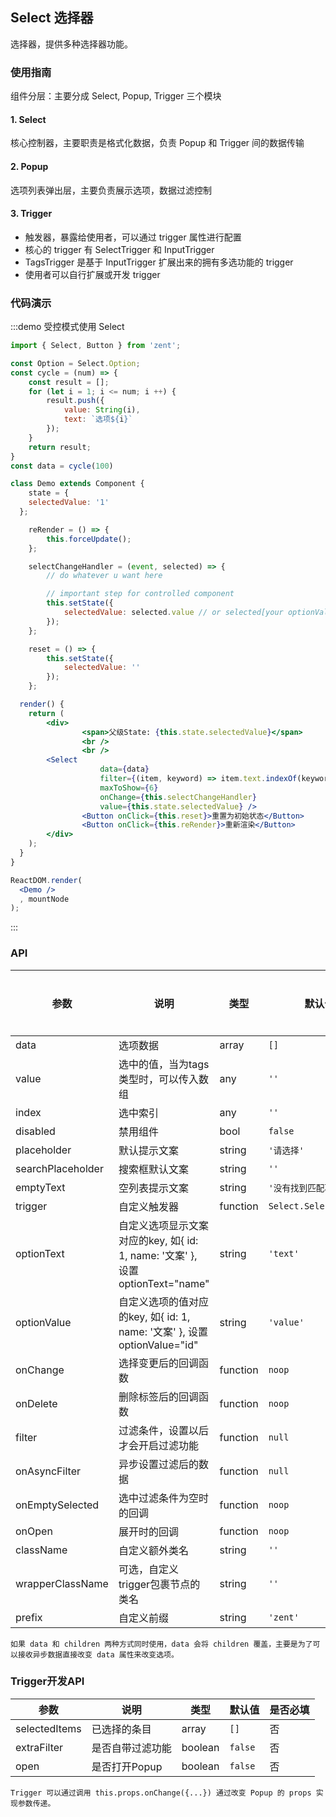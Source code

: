 ## Select 选择器

选择器，提供多种选择器功能。

### 使用指南

组件分层：主要分成 Select, Popup, Trigger 三个模块

#### 1. Select

核心控制器，主要职责是格式化数据，负责 Popup 和 Trigger 间的数据传输

#### 2. Popup

选项列表弹出层，主要负责展示选项，数据过滤控制

#### 3. Trigger

  - 触发器，暴露给使用者，可以通过 trigger 属性进行配置
  - 核心的 trigger 有 SelectTrigger 和 InputTrigger
  - TagsTrigger 是基于 InputTrigger 扩展出来的拥有多选功能的 trigger
  - 使用者可以自行扩展或开发 trigger

### 代码演示

<!-- :::demo 基础用法
```jsx
import { Select } from 'zent';

const Option = Select.Option;

ReactDOM.render(
  <Select>
    <Option value="1">选项一</Option>
    <Option value="2">选项二</Option>
    <Option value="3">选项三</Option>
  </Select>
  , mountNode
);
```
:::

:::demo 受控模式使用 Select
```jsx
import { Select, Button } from 'zent';

const Option = Select.Option;
const data = [
	{ value: '1', text: '选项一' },
	{ value: '2', text: '选项二' },
	{ value: '3', text: '选项三' },
];

class Demo extends Component {
	state = {
  	selectedValue: '1'
  };

	reRender = () => {
		this.forceUpdate();
	};

	selectChangeHandler = (event, selected) => {
		// do whatever u want here

		// important step for controlled component
		this.setState({
			selectedValue: selected.value // or selected[your optionValue]
		});
	};

	reset = () => {
		this.setState({
			selectedValue: ''
		});
	};

  render() {
  	return (
    	<div>
				<span>父级State: {this.state.selectedValue}</span>
				<br />
				<br />
        <Select
					data={data}
					onChange={this.selectChangeHandler}
					value={this.state.selectedValue} />
				<Button onClick={this.reset}>重置为初始状态</Button>
				<Button onClick={this.reRender}>重新渲染</Button>
    	</div>
    );
  }
}

ReactDOM.render(
  <Demo />
  , mountNode
);
```
::: 

:::demo 非受控模式下设置初始值(不推荐)
```jsx
import { Select, Button, Notify } from 'zent';

const data = [
	{ value: '1', text: '选项一' },
	{ value: '2', text: '选项二' },
	{ value: '3', text: '选项三' },
];

class Demo extends Component {

	reRender = () => {
		this.forceUpdate();
	};

	changeHandler = (event, selected) => {
		Notify.success(<span>你选择的 Option 的 Value 为 {selected.value}</span>);
	}

	render() {
		return (
			<div>
				<Select
					data={data}
					onChange={this.changeHandler}
					initialValue="1" />
				<Button onClick={this.reRender}>重新渲染</Button>
			</div>
		);
	}
}

ReactDOM.render(
  <Demo />
  , mountNode
);
```
:::

 :::demo 支持数组类型选项
```jsx
import { Select } from 'zent';

const data = ['选项一', '选项二', '选项三'];

ReactDOM.render(
  <Select data={data} />
  , mountNode
);
```
:::

:::demo 支持对象形式的选项文案与选项值
```jsx
import { Select } from 'zent';

const data = [
  {value: 1, text: '选项一'},
  {value: 2, text: '选项二'},
  {value: 3, text: '选项三'}
];

ReactDOM.render(
  <Select data={data} />
  , mountNode
);
```
:::

:::demo 支持自定义文案与值对应的key
```jsx
import { Select } from 'zent';

const data = [
     {id: 1, name: '选项一'},
     {id: 2, name: '选项二'},
     {id: 3, name: '选项三'}
];

ReactDOM.render(
  <Select
    data={data}
    optionValue="id"
    optionText="name"
  />
  , mountNode
);
```
:::

:::demo 支持键盘上下方向键选择选项
```jsx
import { Select } from 'zent';

const data = [
     {id: 1, name: '选项一'},
     {id: 2, name: '选项二'},
     {id: 3, name: '选项三'}
];

ReactDOM.render(
  <Select
    data={data}
    optionValue="id"
    optionText="name"
  />
  , mountNode
);
```
:::

:::demo 支持选项改变后的回调
```jsx
import { Select, Dialog } from 'zent';

const data = [
     {id: 1, name: '选项一'},
     {id: 2, name: '选项二'},
     {id: 3, name: '选项三'}
];

function showOption(ev, data) {
  Dialog.openDialog({
    children: `你选择了${data.name}, 值是${data.id}`
  });
}

ReactDOM.render(
  <Select
    data={data}
    optionValue="id"
    optionText="name"
    onChange={showOption}
  />
  , mountNode
);
```
:::

:::demo 支持禁用选项组件
```jsx
import { Select } from 'zent';

const data = [
     {id: 1, name: '选项一'},
     {id: 2, name: '选项二'},
     {id: 3, name: '选项三'}
];

ReactDOM.render(
  <Select
    data={data}
    optionValue="id"
    optionText="name"
    disabled
  />
  , mountNode
);
```
:::

:::demo 支持过滤功能
```jsx
import { Select } from 'zent';

const data = [
     {id: 1, name: '选项一'},
     {id: 2, name: '选项二'},
     {id: 3, name: '选项三'}
];

ReactDOM.render(
  <Select
    data={data}
    optionValue="id"
    optionText="name"
    onEmptySelected={(data) => console.log(data)}
    filter={(item, keyword) => item.name.indexOf(keyword) > -1}
  />
  , mountNode
);
```
:::

:::demo 支持自定义搜索框文案
```jsx
import { Select } from 'zent';

const data = [
     {id: 1, name: '选项一'},
     {id: 2, name: '选项二'},
     {id: 3, name: '选项三'}
];

ReactDOM.render(
  <Select
    data={data}
    optionValue="id"
    optionText="name"
    searchPlaceholder="Search"
    filter={(item, keyword) => item.name.indexOf(keyword) > -1}
  />
  , mountNode
);
```
:::

:::demo 支持自定义无选项文案
```jsx
import { Select } from 'zent';

const data = [
     {id: 1, name: '选项一'},
     {id: 2, name: '选项二'},
     {id: 3, name: '选项三'}
];

ReactDOM.render(
  <Select
    data={data}
    optionValue="id"
    optionText="name"
    emptyText="No Result"
    filter={(item, keyword) => item.name.indexOf(keyword) > -1}
  />
  , mountNode
);
```
:::

:::demo 支持输入搜索
```jsx
import { Select } from 'zent';

const data = [1, 2, 3];

ReactDOM.render(
  <Select
    data={[1, 2, 3]}
    search
    filter={(item, keyword) => {
      return `${item.value}` === `${keyword}`;
    }}
  />
  , mountNode
);
```
:::

:::demo 支持多选标签
```jsx
import { Select } from 'zent';

const data = [
     {id: 1, name: '选项一'},
     {id: 2, name: '选项二'},
     {id: 3, name: '选项三'}
];

ReactDOM.render(
  <Select
    data={data}
    optionValue="id"
    optionText="name"
    tags
    filter={(item, keyword) => item.name.indexOf(keyword) > -1}
  />
  , mountNode
);
```
::: -->

:::demo 受控模式使用 Select
```jsx
import { Select, Button } from 'zent';

const Option = Select.Option;
const cycle = (num) => {
	const result = [];
	for (let i = 1; i <= num; i ++) {
		result.push({
			value: String(i),
			text: `选项${i}`
		});
	}
	return result;
}
const data = cycle(100)

class Demo extends Component {
	state = {
  	selectedValue: '1'
  };

	reRender = () => {
		this.forceUpdate();
	};

	selectChangeHandler = (event, selected) => {
		// do whatever u want here

		// important step for controlled component
		this.setState({
			selectedValue: selected.value // or selected[your optionValue]
		});
	};

	reset = () => {
		this.setState({
			selectedValue: ''
		});
	};

  render() {
  	return (
    	<div>
				<span>父级State: {this.state.selectedValue}</span>
				<br />
				<br />
        <Select
					data={data}
					filter={(item, keyword) => item.text.indexOf(keyword) > -1}
					maxToShow={6}
					onChange={this.selectChangeHandler}
					value={this.state.selectedValue} />
				<Button onClick={this.reset}>重置为初始状态</Button>
				<Button onClick={this.reRender}>重新渲染</Button>
    	</div>
    );
  }
}

ReactDOM.render(
  <Demo />
  , mountNode
);
```
::: 

### API

| 参数 | 说明 | 类型 | 默认值 | 是否必填 |
|------|------|------|--------|--------|
| data | 选项数据 | array | `[]` | 是 |
| value | 选中的值，当为tags类型时，可以传入数组 | any | `''` | 否 |
| index | 选中索引 | any | `''` | 否 |
| disabled | 禁用组件 | bool | `false` | 否 |
| placeholder | 默认提示文案 | string | `'请选择'` | 否 |
| searchPlaceholder | 搜索框默认文案 | string | `''` | 否 |
| emptyText | 空列表提示文案 | string | `'没有找到匹配项'` | 否 |
| trigger | 自定义触发器 | function | `Select.SelectTrigger` | 否 |
| optionText | 自定义选项显示文案对应的key, 如{ id: 1, name: '文案' }, 设置optionText="name" | string | `'text'` | 否 |
| optionValue | 自定义选项的值对应的key, 如{ id: 1, name: '文案' }, 设置optionValue="id" | string | `'value'` | 否 |
| onChange | 选择变更后的回调函数 | function | `noop` | 否 |
| onDelete | 删除标签后的回调函数 | function | `noop` | 否 |
| filter | 过滤条件，设置以后才会开启过滤功能 | function | `null` | 否 |
| onAsyncFilter | 异步设置过滤后的数据 | function | `null` | 否 |
| onEmptySelected | 选中过滤条件为空时的回调 | function | `noop` | 否 |
| onOpen | 展开时的回调 | function | `noop` | 否 |
| className | 自定义额外类名 | string | `''` | 否 |
| wrapperClassName | 可选，自定义trigger包裹节点的类名 | string | `''`    | 否 |
| prefix | 自定义前缀 | string | `'zent'` | 否 |

`如果 data 和 children 两种方式同时使用，data 会将 children 覆盖，主要是为了可以接收异步数据直接改变 data 属性来改变选项。`

### Trigger开发API

| 参数 | 说明 | 类型 | 默认值 | 是否必填 |
|------|------|------|--------|--------|
| selectedItems | 已选择的条目 | array | `[]` | 否 |
| extraFilter | 是否自带过滤功能 | boolean | `false` | 否 |
| open | 是否打开Popup | boolean | `false` | 否 |

`Trigger 可以通过调用 this.props.onChange({...}) 通过改变 Popup 的 props 实现参数传递。` 
